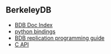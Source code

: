 ## BerkeleyDB

* [BDB Doc Index](http://docs.oracle.com/cd/E17076_02/html/index.html)
* [python bindings](http://www.jcea.es/programacion/pybsddb_doc/)
* [BDB replication programming guide](http://docs.oracle.com/cd/E17076_02/html/programmer_reference/rep.html)
* [C API](http://docs.oracle.com/cd/E17076_02/html/api_reference/C/frame_main.html)
